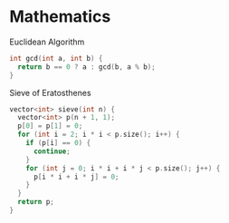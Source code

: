# Mathematics

Euclidean Algorithm

```c++
int gcd(int a, int b) {
  return b == 0 ? a : gcd(b, a % b);
}
```


Sieve of Eratosthenes

```c++
vector<int> sieve(int n) {
  vector<int> p(n + 1, 1);
  p[0] = p[1] = 0;
  for (int i = 2; i * i < p.size(); i++) {
    if (p[i] == 0) {
      continue;
    }
    for (int j = 0; i * i + i * j < p.size(); j++) {
      p[i * i + i * j] = 0;
    }
  }
  return p;
}
```
